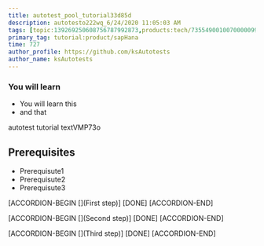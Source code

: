 ```yaml
---
title: autotest_pool_tutorial33d85d
description: autotesto222wq_6/24/2020 11:05:03 AM
tags: [topic:139269250608756787992873,products:tech/73554900100700000996,tutorial:experience/advanced]
primary_tag: tutorial:product/sapHana
time: 727
author_profile: https://github.com/ksAutotests
author_name: ksAutotests
---
```

### You will learn
- You will learn this
- and that

autotest tutorial textVMP73o

## Prerequisites
- Prerequisute1
- Prerequisute2
- Prerequisute3

[ACCORDION-BEGIN [](First step)]
[DONE]
[ACCORDION-END]

[ACCORDION-BEGIN [](Second step)]
[DONE]
[ACCORDION-END]

[ACCORDION-BEGIN [](Third step)]
[DONE]
[ACCORDION-END]

